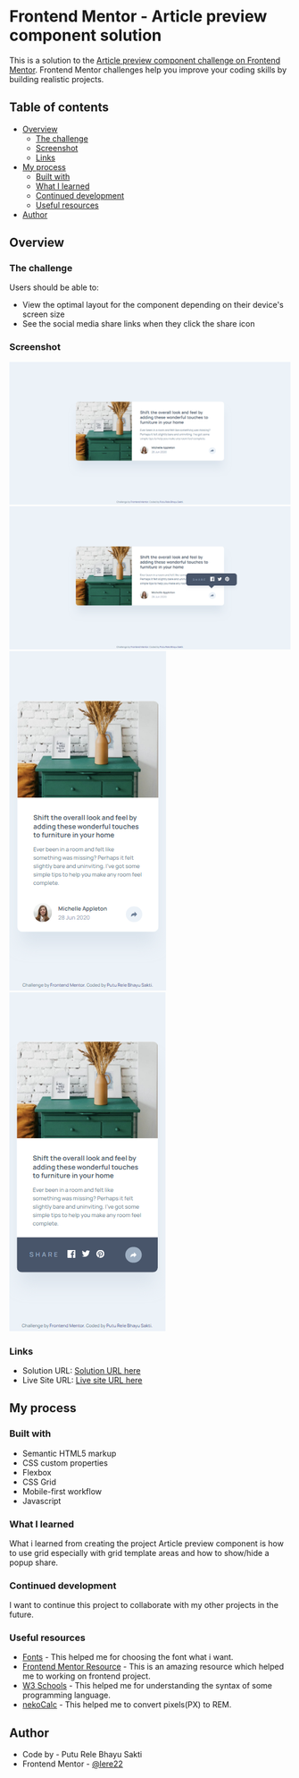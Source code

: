 # Frontend Mentor - Article preview component solution

This is a solution to the [Article preview component challenge on Frontend Mentor](https://www.frontendmentor.io/challenges/article-preview-component-dYBN_pYFT). Frontend Mentor challenges help you improve your coding skills by building realistic projects.

## Table of contents

- [Overview](#overview)
  - [The challenge](#the-challenge)
  - [Screenshot](#screenshot)
  - [Links](#links)
- [My process](#my-process)
  - [Built with](#built-with)
  - [What I learned](#what-i-learned)
  - [Continued development](#continued-development)
  - [Useful resources](#useful-resources)
- [Author](#author)

## Overview

### The challenge

Users should be able to:

- View the optimal layout for the component depending on their device's screen size
- See the social media share links when they click the share icon

### Screenshot

![Desktop Design](./screenshot/desktop-design.png)
![Desktop Active State](./screenshot/desktop-active-state.png)
![Mobile Design](./screenshot/mobile-design.png)
![Mobile Active State](./screenshot/mobile-active-state.png)

### Links

- Solution URL: [Solution URL here](https://www.frontendmentor.io/solutions/article-preview-component-with-mobilefirstdesign-approach-4otNXAbvos)
- Live Site URL: [Live site URL here](https://lere22.github.io/article-preview-component/)

## My process

### Built with

- Semantic HTML5 markup
- CSS custom properties
- Flexbox
- CSS Grid
- Mobile-first workflow
- Javascript

### What I learned

What i learned from creating the project Article preview component is how to use grid especially with grid template areas and how to show/hide a popup share.

### Continued development

I want to continue this project to collaborate with my other projects in the future.

### Useful resources

- [Fonts](https://fonts.google.com/) - This helped me for choosing the font what i want.
- [Frontend Mentor Resource](https://www.frontendmentor.io/resources) - This is an amazing resource which helped me to working on frontend project.
- [W3 Schools](https://www.w3schools.com/) - This helped me for understanding the syntax of some programming language.
- [nekoCalc](https://nekocalc.com/) - This helped me to convert pixels(PX) to REM.

## Author

- Code by - Putu Rele Bhayu Sakti
- Frontend Mentor - [@lere22](https://www.frontendmentor.io/profile/lere22)
